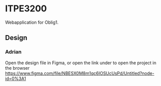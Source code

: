 # ITPE3200
Webapplication for Oblig1.

## Design

### Adrian
Open the design file in Figma, or open the link under to open the project in the browser
https://www.figma.com/file/NBESX0M8m1qc6IOSUcUsPd/Untitled?node-id=0%3A1
